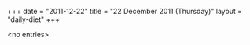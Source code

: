 +++
date = "2011-12-22"
title = "22 December 2011 (Thursday)"
layout = "daily-diet"
+++


\<no entries\>
